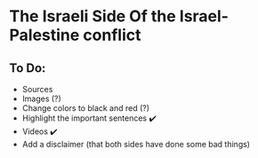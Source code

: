 # The Israeli Side Of the Israel-Palestine conflict
 
## To Do:
- Sources
- Images (?)
- Change colors to black and red (?)
- Highlight the important sentences ✔️
- Videos ✔️
- Add a disclaimer (that both sides have done some bad things)
